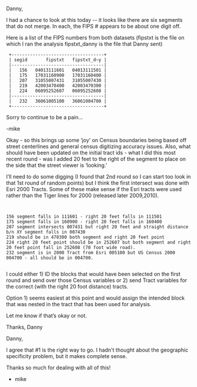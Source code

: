 Danny, 

I had a chance to look at this today -- it looks like there are six segments that do not merge. In each, the FIPS # appears to be about one digit off. 

Here is a list of the FIPS numbers from both datasets (fipstxt is the file on which I ran the analysis fipstxt_danny is the file that Danny sent)

     +-----------------------------------+
     | segid       fipstxt   fipstxt_d~y |
     |-----------------------------------|
     |   156   04013111601   04013111501 |
     |   175   17031160900   17031160400 |
     |   207   31055007431   31055007430 |
     |   219   42003470400   42003470300 |
     |   224   06095252607   06095252608 |
     |-----------------------------------|
     |   232   36061005100   36061004700 |
     +-----------------------------------+

Sorry to continue to be a pain...

-mike


Okay - so this brings up some ‘joy’ on Census boundaries being based off street centerlines and general census digitizing accuracy issues. Also, what should have been updated on the initial tract ids - what I did this most recent round - was I added 20 feet to the right of the segment to place on the side that the street viewer is ‘looking.'

I’ll need to do some digging (I found that 2nd round so I can start too look in that 1st round of random points) but I think the first intersect was done with Esri 2000 Tracts. Some of these make sense if the Esri tracts were used rather than the Tiger lines for 2000 (released later 2009,2010).

<pre><code>

156 segment falls in 111601 - right 20 feet falls in 111501
175 segment falls in 160900 - right 20 feet falls in 160400
207 segment intersects 007431 but right 20 feet and straight distance b/n XY segment falls in 007430
219 should be in 470300 both segment and right 20 feet point
224 right 20 feet point should be in 252607 but both segment and right 20 feet point fall in 252608 (70 foot wide road). 
232 segment is in 2000 Tract from Esri 005100 but US Census 2000 004700 - all should be in 004700. 

</pre></code>

I could either 1) ID the blocks that would have been selected on the first round and send over those Census variables or 2) send Tract variables for the correct (with the right 20 foot distance) tracts. 

Option 1) seems easiest at this point and would assign the intended block that was nested in the tract that has been used for analysis. 

Let me know if that’s okay or not. 

Thanks,
Danny


Danny,

I agree that #1 is the right way to go. I hadn't thought about the geographic specificity problem, but it makes complete sense. 

Thanks so much for dealing with all of this!

- mike
